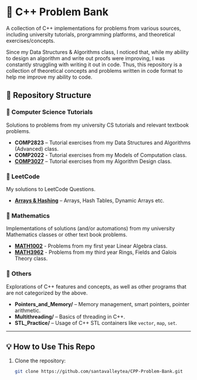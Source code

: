 # 📌 C++ Problem Bank

A collection of C++ implementations for problems from various sources, including university tutorials, prorgramming platforms, and theoretical exercises/concepts.

Since my Data Structures & Algorithms class, I noticed that, while my ability to design an algorithm and write out proofs were improving, I was constantly struggling with writing it out in code. Thus, this repository is a collection of theoretical concepts and problems written in code format to help me improve my ability to code. 

## 📂 Repository Structure

### 🔹 Computer Science Tutorials
Solutions to problems from my university CS tutorials and relevant textbook problems.

- **COMP2823** – Tutorial exercises from my Data Structures and Algorithms (Advanced) class.
- **COMP2022** - Tutorial exercises from my Models of Computation class.
- **[COMP3027](https://github.com/santavalleytea/CPP-Problem-Bank/tree/main/CS%20Tutorials/COMP3027)** – Tutorial exercises from my Algorithm Design class.

### 🔹 LeetCode
My solutions to LeetCode Questions.

- **[Arrays & Hashing](https://github.com/santavalleytea/CPP-Problem-Bank/tree/main/LeetCode/Arrays%20%26%20Hashing)** – Arrays, Hash Tables, Dynamic Arrays etc.

### 🔹 Mathematics
Implementations of solutions (and/or automations) from my university Mathematics classes or other text book problems.

- **[MATH1002](https://github.com/santavalleytea/CPP-Problem-Bank/tree/main/Mathematics/MATH1002)** - Problems from my first year Linear Algebra class.
- **[MATH3962](https://github.com/santavalleytea/CPP-Problem-Bank/tree/main/Mathematics/MATH3962)** - Problems from my third year Rings, Fields and Galois Theory class.
  
### 🔹 Others
Explorations of C++ features and concepts, as well as other programs that are not categorized by the above.

- **Pointers_and_Memory/** – Memory management, smart pointers, pointer arithmetic.
- **Multithreading/** – Basics of threading in C++.
- **STL_Practice/** – Usage of C++ STL containers like `vector`, `map`, `set`.

---

## 💡 How to Use This Repo

1. Clone the repository:
   ```bash
   git clone https://github.com/santavalleytea/CPP-Problem-Bank.git
